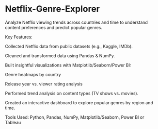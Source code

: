 # Netflix-Genre-Explorer
Analyze Netflix viewing trends across countries and time to understand content preferences and predict popular genres.

Key Features:

Collected Netflix data from public datasets (e.g., Kaggle, IMDb).

Cleaned and transformed data using Pandas & NumPy.

Built insightful visualizations with Matplotlib/Seaborn/Power BI:

Genre heatmaps by country

Release year vs. viewer rating analysis

Performed trend analysis on content types (TV shows vs. movies).

Created an interactive dashboard to explore popular genres by region and time.

Tools Used:
Python, Pandas, NumPy, Matplotlib/Seaborn, Power BI or Tableau



